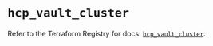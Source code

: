 # `hcp_vault_cluster`

Refer to the Terraform Registry for docs: [`hcp_vault_cluster`](https://registry.terraform.io/providers/hashicorp/hcp/0.93.0/docs/resources/vault_cluster).
